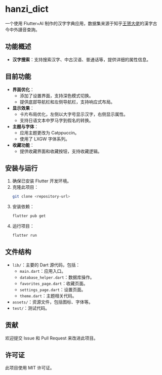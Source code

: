# hanzi_dict

一个使用 Flutter+AI 制作的汉字字典应用，数据集来源于知乎[王赟大佬](https://www.zhihu.com/people/maigo)的漢字古今中外讀音查詢。

## 功能概述

- **汉字搜索**：支持搜索汉字、中古汉语、普通话等，提供详细的属性信息。

## 目前功能

- **界面优化**：
  - 添加了设置界面，支持深色模式切换。
  - 提供底部导航栏和左侧导航栏，支持响应式布局。
- **显示效果**：
  - 卡片布局优化，左侧以大字号显示汉字，右侧显示属性。
  - 支持日语文本中罗马字到假名的转换。
- **主题与字体**：
  - 应用主题更改为 Catppuccin。
  - 使用了 LXGW 字体系列。
- **收藏功能**：
  - 提供收藏界面和收藏按钮，支持收藏逻辑。

## 安装与运行

1. 确保已安装 Flutter 开发环境。
2. 克隆此项目：
   ```bash
   git clone <repository-url>
   ```
3. 安装依赖：
   ```bash
   flutter pub get
   ```
4. 运行项目：
   ```bash
   flutter run
   ```

## 文件结构

- `lib/`：主要的 Dart 源代码，包括：
  - `main.dart`：应用入口。
  - `database_helper.dart`：数据库操作。
  - `favorites_page.dart`：收藏页面。
  - `settings_page.dart`：设置页面。
  - `theme.dart`：主题相关代码。
- `assets/`：资源文件，包括图标、字体等。
- `test/`：测试代码。

## 贡献

欢迎提交 Issue 和 Pull Request 来改进此项目。

## 许可证

此项目使用 MIT 许可证。

